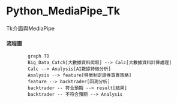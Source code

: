 # Python_MediaPipe_Tk
Tk介面與MediaPipe
#### 流程圖
```mermaid
        graph TD
        Big_Data_Catch[大數據資料爬取] --> Calc[大數據資料計算處理]
        Calc --> Analysis[AI數據特徵分析]
        Analysis --> feature[特徵制定證券買賣策略]
        feature --> backtrader[回測分析]
        backtrader -- 符合預期 --> result[結果]
        backtrader -- 不符合預期 --> Analysis
```
